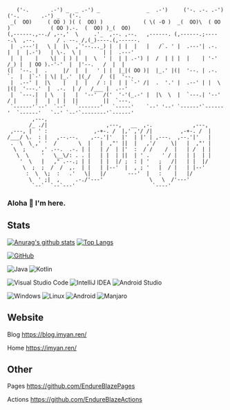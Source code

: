 ```plain
   ('-.       .-') _  _ .-') _               _  .-')     ('-. .-. .-')               ('-.       .-') _   ('-.   
 _(  OO)     ( OO ) )( (  OO) )             ( \( -O )  _(  OO)\  ( OO )             ( OO ).-.  (  OO) )_(  OO)  
(,------.,--./ ,--,'  \     .'_  ,--. ,--.   ,------. (,------.;-----.\  ,--.       / . --. /,(_)----.(,------. 
 |  .---'|   \ |  |\  ,`'--..._) |  | |  |   |   /`. ' |  .---'| .-.  |  |  |.-')   | \-.  \ |       | |  .---' 
 |  |    |    \|  | ) |  |  \  ' |  | | .-') |  /  | | |  |    | '-' /_) |  | OO ).-'-'  |  |'--.   /  |  |     
(|  '--. |  .     |/  |  |   ' | |  |_|( OO )|  |_.' |(|  '--. | .-. `.  |  |`-' | \| |_.'  |(_/   /  (|  '--.  
 |  .--' |  |\    |   |  |   / : |  | | `-' /|  .  '.' |  .--' | |  \  |(|  '---.'  |  .-.  | /   /___ |  .--'  
 |  `---.|  | \   |   |  '--'  /('  '-'(_.-' |  |\  \  |  `---.| '--'  / |      |   |  | |  ||        ||  `---. 
 `------'`--'  `--'   `-------'   `-----'    `--' '--' `------'`------'  `------'   `--' `--'`--------'`------' 
        ,---,                                                      
       /_ ./|                   ,---,   __  ,-.             ,---,  
 ,---, |  ' :               ,-+-. /  |,' ,'/ /|         ,-+-. /  | 
/___/ \.  : |   ,--.--.    ,--.'|'   |'  | |' | ,---.  ,--.'|'   | 
 .  \  \ ,' '  /       \  |   |  ,"' ||  |   ,'/     \|   |  ,"' | 
  \  ;  `  ,' .--.  .-. | |   | /  | |'  :  / /    /  |   | /  | | 
   \  \    '   \__\/: . . |   | |  | ||  | ' .    ' / |   | |  | | 
    '  \   |   ," .--.; | |   | |  |/ ;  : | '   ;   /|   | |  |/  
     \  ;  ;  /  /  ,.  | |   | |--'  |  , ; '   |  / |   | |--'   
      :  \  \;  :   .'   \|   |/       ---'  |   :    |   |/       
       \  ' ;|  ,     .-./'---'               \   \  /'---'        
        `--`  `--`---'                         `----'              
```

### Aloha 👋 I'm here.

## Stats

[![Anurag's github stats](https://github-readme-stats.vercel.app/api?username=endureblaze&count_private=true&show_icons=true&theme=gruvbox)](https://github.com/anuraghazra/github-readme-stats) [![Top Langs](https://github-readme-stats.vercel.app/api/top-langs/?username=endureblaze&count_private=true&show_icons=true&layout=compact&theme=gruvbox&hide=html)](https://github.com/anuraghazra/github-readme-stats)


[![GitHub](https://img.shields.io/badge/dynamic/json?logo=github&label=GitHub+Followers&labelColor=282c34&color=181717&query=%24.data.totalSubs&url=https%3A%2F%2Fapi.spencerwoo.com%2Fsubstats%2F%3Fsource%3Dgithub%26queryKey%3DEndureBlaze&longCache=true&style=for-the-badge)](https://github.com/EndureBlaze?tab=followers)

![Java](https://img.shields.io/badge/Java-007396?style=for-the-badge&logo=Java)
![Kotlin](https://img.shields.io/badge/Kotlin-0095D5?style=for-the-badge&logo=Kotlin&logoColor=white)

![Visual Studio Code](https://img.shields.io/badge/Visual%20Studio%20Code-007ACC?style=for-the-badge&logo=Visual+Studio+Code)
![IntelliJ IDEA](https://img.shields.io/badge/IntelliJ%20IDEA-000000?style=for-the-badge&logo=IntelliJ-IDEA)
![Android Studio](https://img.shields.io/badge/Android%20Studio-3DDC84?style=for-the-badge&logo=Android-Studio&logoColor=white)

![Windows](https://img.shields.io/badge/Windows-0078D6?style=for-the-badge&logo=Windows)
![Linux](https://img.shields.io/badge/Linux-000000?style=for-the-badge&logo=Linux&logoColor=white)
![Android](https://img.shields.io/badge/Android-3DDC84?style=for-the-badge&logo=Android&logoColor=white)
![Manjaro](https://img.shields.io/badge/Manjaro-35BF5C?style=for-the-badge&logo=Manjaro&logoColor=white)

## Website

Blog <https://blog.imyan.ren/>

Home <https://imyan.ren/>

## Other

Pages <https://github.com/EndureBlazePages>

Actions <https://github.com/EndureBlazeActions>
